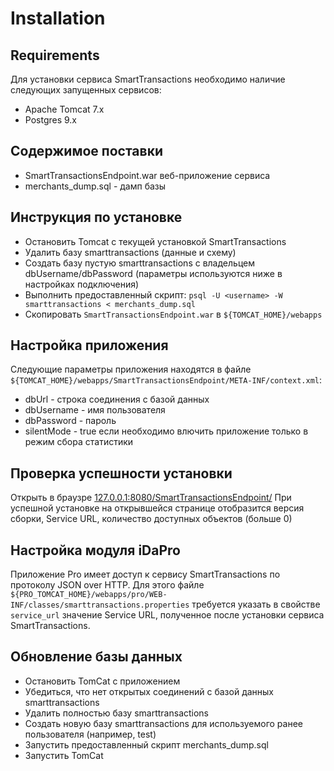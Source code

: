 # Installation

## Requirements

Для установки сервиса SmartTransactions необходимо наличие следующих запущенных сервисов:

- Apache Tomcat 7.x
- Postgres 9.x

## Содержимое поставки

- SmartTransactionsEndpoint.war веб-приложение сервиса
- merchants_dump.sql - дамп базы

## Инструкция по установке

- Остановить Tomcat с текущей установкой SmartTransactions
- Удалить базу smarttransactions (данные и схему)
- Создать базу пустую smarttransactions с владельцем dbUsername/dbPassword (параметры используются ниже в настройках подключения)
- Выполнить предоставленный скрипт: <code>psql -U &lt;username&gt; -W smarttransactions &lt; merchants_dump.sql</code>
- Скопировать <code>SmartTransactionsEndpoint.war</code> в <code>${TOMCAT_HOME}/webapps</code>

## Настройка приложения

Следующие параметры приложения находятся в файле <code>${TOMCAT_HOME}/webapps/SmartTransactionsEndpoint/META-INF/context.xml</code>:

- dbUrl - строка соединения с базой данных
- dbUsername - имя пользователя
- dbPassword - пароль
- silentMode - true если необходимо влючить приложение только в режим сбора статистики

## Проверка успешности установки

Открыть в браузре [127.0.0.1:8080/SmartTransactionsEndpoint/](http://127.0.0.1:8080/SmartTransactionsEndpoint/)
При успешной установке на открывшейся странице отобразится версия сборки, Service URL, количество доступных объектов (больше 0)

## Настройка модуля iDaPro

Приложение Pro имеет доступ к сервису SmartTransactions по протоколу JSON over HTTP.
Для этого файле <code>${PRO_TOMCAT_HOME}/webapps/pro/WEB-INF/classes/smarttransactions.properties</code> требуется указать в свойстве <code>service_url</code> значение Service URL, полученное после установки сервиса SmartTransactions.

## Обновление базы данных

- Остановить TomCat с приложением
- Убедиться, что нет открытых соединений с базой данных smarttransactions
- Удалить полностью базу smarttransactions
- Создать новую базу smarttransactions для используемого ранее пользователя (например, test)
- Запустить предоставленный скрипт merchants_dump.sql
- Запустить TomCat
